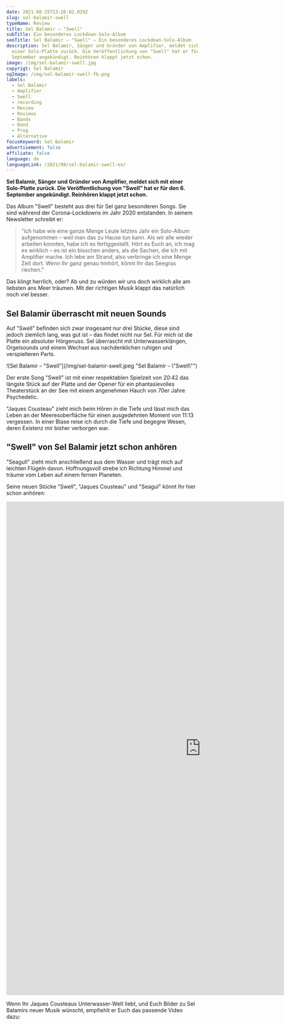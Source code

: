 ```yaml
---
date: 2021-08-25T13:26:02.029Z
slug: sel-balamir-swell
typeName: Review
title: Sel Balamir – "Swell"
subTitle: Ein besonderes Lockdown-Solo-Album
seoTitle: Sel Balamir – "Swell" – Ein besonderes Lockdown-Solo-Album
description: Sel Balamir, Sänger und Gründer von Amplifier, meldet sich mit
  einer Solo-Platte zurück. Die Veröffentlichung von "Swell" hat er für den 6.
  September angekündigt. Reinhören klappt jetzt schon.
image: /img/sel-balamir-swell.jpg
copyrigt: Sel Balamir
ogImage: /img/sel-balamir-swell-fb.png
labels:
  - Sel Balamir
  - Amplifier
  - Swell
  - recording
  - Review
  - Reviews
  - Bands
  - Band
  - Prog
  - Alternative
focusKeyword: Sel Balamir
advertisement: false
affiliate: false
language: de
languageLink: /2021/08/sel-balamir-swell-en/
---
```

**Sel Balamir, Sänger und Gründer von Amplifier, meldet sich mit einer Solo-Platte zurück. Die Veröffentlichung von "Swell" hat er für den 6. September angekündigt. Reinhören klappt jetzt schon.**

Das Album "Swell" besteht aus drei für Sel ganz besonderen Songs. Sie sind während der Corona-Lockdowns im Jahr 2020 entstanden. In seinem Newsletter schreibt er:

> "Ich habe wie eine ganze Menge Leute letztes Jahr ein Solo-Album aufgenommen – weil man das zu Hause tun kann. Als wir alle wieder arbeiten konnten, habe ich es fertiggestellt. Hört es Euch an, ich mag es wirklich – es ist ein bisschen anders, als die Sachen, die ich mit Amplifier mache. Ich lebe am Strand, also verbringe ich eine Menge Zeit dort. Wenn Ihr ganz genau hinhört, könnt Ihr das Seegras riechen."

Das klingt herrlich, oder? Ab und zu würden wir uns doch wirklich alle am liebsten ans Meer träumen. Mit der richtigen Musik klappt das natürlich noch viel besser.

## Sel Balamir überrascht mit neuen Sounds

Auf "Swell" befinden sich zwar insgesamt nur drei Stücke, diese sind jedoch ziemlich lang, was gut ist – das findet nicht nur Sel. Für mich ist die Platte ein absoluter Hörgenuss. Sel überrascht mit Unterwasserklängen, Orgelsounds und einem Wechsel aus nachdenklichen ruhigen und verspielteren Parts.

![Sel Balamir – "Swell"](/img/sel-balamir-swell.jpeg "Sel Balamir – \\"Swell\\"")

Der erste Song "Swell" ist mit einer respektablen Spielzeit von 20:42 das längste Stück auf der Platte und der Opener für ein phantasievolles Theaterstück an der See mit einem angenehmen Hauch von 70er Jahre Psychedelic.

"Jaques Cousteau" zieht mich beim Hören in die Tiefe und lässt mich das Leben an der Meeresoberfläche für einen ausgedehnten Moment von 11:13 vergessen. In einer Blase reise ich durch die Tiefe und begegne Wesen, deren Existenz mir bisher verborgen war.

## "Swell" von Sel Balamir jetzt schon anhören

"Seagull" zieht mich anschließend aus dem Wasser und trägt mich auf leichten Flügeln davon. Hoffnungsvoll strebe ich Richtung Himmel und träume vom Leben auf einem fernen Planeten.

Seine neuen Stücke "Swell", "Jaques Cousteau" und "Seagul" könnt Ihr hier schon anhören:

<iframe style="border: 0; width: 1024px; height: 1300px;" src="https://bandcamp.com/EmbeddedPlayer/album=2547524849/size=large/bgcol=ffffff/linkcol=5c9b72/tracklist=false/transparent=true/" seamless><a href="https://selbalamir.bandcamp.com/album/swell">Swell by Sel Balamir</a></iframe>

Wenn Ihr Jaques Cousteaus Unterwasser-Welt liebt, und Euch Bilder zu Sel Balamirs neuer Musik wünscht, empfiehlt er Euch das passende Video dazu:

<YouTube id="ryBhIJXiRlc" />